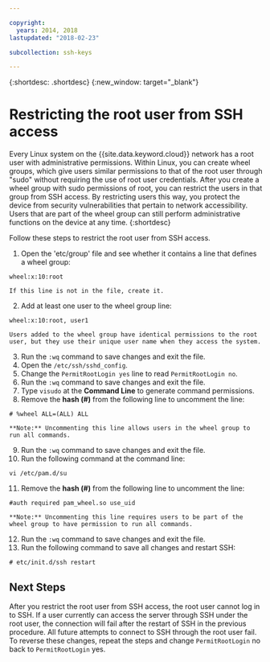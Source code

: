 ```yaml
---

copyright:
  years: 2014, 2018
lastupdated: "2018-02-23"

subcollection: ssh-keys

---
```


{:shortdesc: .shortdesc}
{:new_window: target="_blank"}

# Restricting the root user from SSH access

Every Linux system on the {{site.data.keyword.cloud}} network has a root user with administrative permissions. Within Linux, you can create wheel groups, which give users similar permissions to that of the root user through "sudo" without requiring the use of root user credentials. After you create a wheel group with sudo permissions of root, you can restrict the users in that group from SSH access. By restricting users this way, you protect the device from security vulnerabilities that pertain to network accessibility. Users that are part of the wheel group can still perform administrative functions on the device at any time.
{:shortdesc}

Follow these steps to restrict the root user from SSH access.

1. Open the 'etc/group' file and see whether it contains a line that defines a wheel group:
```
wheel:x:10:root
```

    If this line is not in the file, create it.

2. Add at least one user to the wheel group line:
```
wheel:x:10:root, user1
```

    Users added to the wheel group have identical permissions to the root user, but they use their unique user name when they access the system.
3. Run the `:wq` command to save changes and exit the file.
4. Open the `/etc/ssh/sshd_config`.
5. Change the `PermitRootLogin yes` line to read `PermitRootLogin no`.
6. Run the `:wq` command to save changes and exit the file.
7. Type `visudo` at the **Command Line** to generate command permissions.
8. Remove the **hash (#)** from the following line to uncomment the line:
```
# %wheel ALL=(ALL) ALL
```

    **Note:** Uncommenting this line allows users in the wheel group to run all commands.

9. Run the `:wq` command to save changes and exit the file.
10. Run the following command at the command line:
```
vi /etc/pam.d/su
```

11. Remove the **hash (#)** from the following line to uncomment the line:
```
#auth required pam_wheel.so use_uid
```

    **Note:** Uncommenting this line requires users to be part of the wheel group to have permission to run all commands.
12. Run the `:wq` command to save changes and exit the file.
13. Run the following command to save all changes and restart SSH:
```
# etc/init.d/ssh restart
```

## Next Steps

After you restrict the root user from SSH access, the root user cannot log in to SSH. If a user currently can access the server through SSH under the root user, the connection will fail after the restart of SSH in the previous procedure. All future attempts to connect to SSH through the root user fail. To reverse these changes, repeat the steps and change `PermitRootLogin` no back to `PermitRootLogin` yes.
